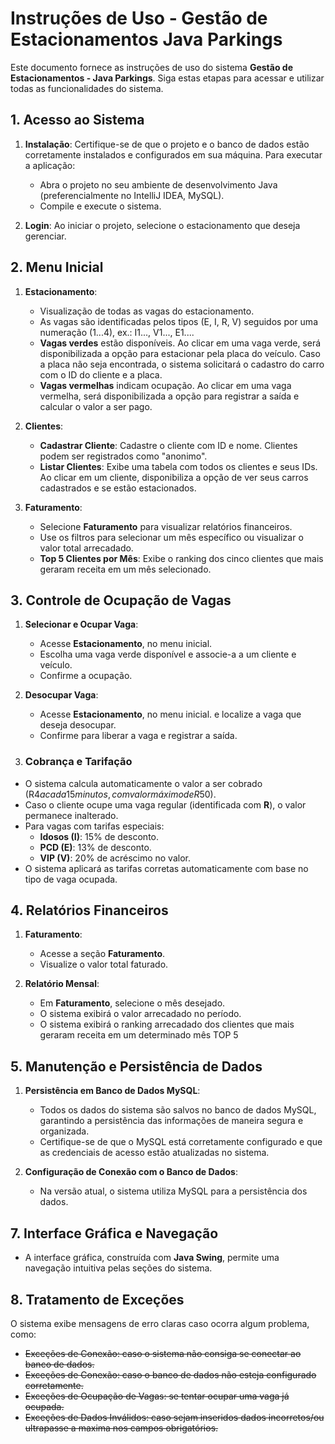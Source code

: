 # Instruções de Uso - Gestão de Estacionamentos Java Parkings

Este documento fornece as instruções de uso do sistema **Gestão de Estacionamentos - Java Parkings**. Siga estas etapas para acessar e utilizar todas as funcionalidades do sistema.

## 1. Acesso ao Sistema

1. **Instalação**: Certifique-se de que o projeto e o banco de dados estão corretamente instalados e configurados em sua máquina. Para executar a aplicação:
   - Abra o projeto no seu ambiente de desenvolvimento Java (preferencialmente no IntelliJ IDEA, MySQL).
   - Compile e execute o sistema.
   
2. **Login**: Ao iniciar o projeto, selecione o estacionamento que deseja gerenciar.

## 2. Menu Inicial

1. **Estacionamento**:
   - Visualização de todas as vagas do estacionamento.
   - As vagas são identificadas pelos tipos (E, I, R, V) seguidos por uma numeração (1...4), ex.: I1..., V1..., E1....
   - **Vagas verdes** estão disponíveis. Ao clicar em uma vaga verde, será disponibilizada a opção para estacionar pela placa do veículo. Caso a placa não seja encontrada, o sistema solicitará o cadastro do carro com o ID do cliente e a placa.
   - **Vagas vermelhas** indicam ocupação. Ao clicar em uma vaga vermelha, será disponibilizada a opção para registrar a saída e calcular o valor a ser pago.

2. **Clientes**:
   - **Cadastrar Cliente**: Cadastre o cliente com ID e nome. Clientes podem ser registrados como "anonimo".
   - **Listar Clientes**: Exibe uma tabela com todos os clientes e seus IDs. Ao clicar em um cliente, disponibiliza a opção de ver seus carros cadastrados e se estão estacionados.

3. **Faturamento**:
   - Selecione **Faturamento** para visualizar relatórios financeiros.
   - Use os filtros para selecionar um mês específico ou visualizar o valor total arrecadado.
   - **Top 5 Clientes por Mês**: Exibe o ranking dos cinco clientes que mais geraram receita em um mês selecionado.


## 3. Controle de Ocupação de Vagas

1. **Selecionar e Ocupar Vaga**:
   - Acesse **Estacionamento**, no menu inicial.
   - Escolha uma vaga verde disponível e associe-a a um cliente e veículo.
   - Confirme a ocupação.

2. **Desocupar Vaga**:
   - Acesse **Estacionamento**, no menu inicial. e localize a vaga que deseja desocupar.
   - Confirme para liberar a vaga e registrar a saída.

3. ### **Cobrança e Tarifação**
- O sistema calcula automaticamente o valor a ser cobrado (R$4 a cada 15 minutos, com valor máximo de R$50).
- Caso o cliente ocupe uma vaga regular (identificada com **R**), o valor permanece inalterado.
- Para vagas com tarifas especiais:
  - **Idosos (I)**: 15% de desconto.
  - **PCD (E)**: 13% de desconto.
  - **VIP (V)**: 20% de acréscimo no valor.
- O sistema aplicará as tarifas corretas automaticamente com base no tipo de vaga ocupada.


## 4. Relatórios Financeiros

1. **Faturamento**:
   - Acesse a seção **Faturamento**.
   - Visualize o valor total faturado.

2. **Relatório Mensal**:
   - Em **Faturamento**, selecione o mês desejado.
   - O sistema exibirá o valor arrecadado no período.
   -  O sistema exibirá o ranking arrecadado dos clientes que mais geraram receita em um determinado mês TOP 5


## 5. Manutenção e Persistência de Dados

1. **Persistência em Banco de Dados MySQL**:
   - Todos os dados do sistema são salvos no banco de dados MySQL, garantindo a persistência das informações de maneira segura e organizada.
   - Certifique-se de que o MySQL está corretamente configurado e que as credenciais de acesso estão atualizadas no sistema.

2. **Configuração de Conexão com o Banco de Dados**:
   - Na versão atual, o sistema utiliza MySQL para a persistência dos dados.

## 7. Interface Gráfica e Navegação

- A interface gráfica, construída com **Java Swing**, permite uma navegação intuitiva pelas seções do sistema. 

## 8. Tratamento de Exceções

O sistema exibe mensagens de erro claras caso ocorra algum problema, como:
- ~~Exceções de Conexão: caso o sistema não consiga se conectar ao banco de dados.~~
- ~~Exceções de Conexão: caso o banco de dados não esteja configurado corretamente.~~
- ~~Exceções de Ocupação de Vagas: se tentar ocupar uma vaga já ocupada.~~
- ~~Exceções de Dados Inválidos: caso sejam inseridos dados incorretos/ou ultrapasse a maxima nos campos obrigatórios.~~
